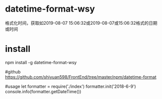 # datetime-format-wsy

格式化时间，获取如2019-08-07 15:06:32或2019-08-07或15:06:32格式的日期或时间

# install
npm install -g datetime-format-wsy

#github
https://github.com/shiyuan598/FrontEnd/tree/master/npm/datetime-format

#usage
let formatter = require('./index')
formatter.init('2018-6-9')
console.info(formatter.getDateTime())
